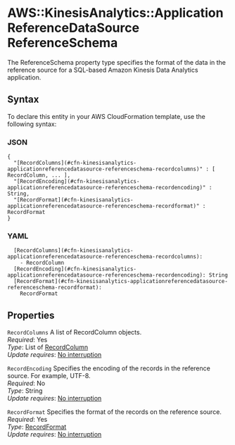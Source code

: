 # AWS::KinesisAnalytics::ApplicationReferenceDataSource ReferenceSchema<a name="aws-properties-kinesisanalytics-applicationreferencedatasource-referenceschema"></a>

The ReferenceSchema property type specifies the format of the data in the reference source for a SQL\-based Amazon Kinesis Data Analytics application\. 

## Syntax<a name="aws-properties-kinesisanalytics-applicationreferencedatasource-referenceschema-syntax"></a>

To declare this entity in your AWS CloudFormation template, use the following syntax:

### JSON<a name="aws-properties-kinesisanalytics-applicationreferencedatasource-referenceschema-syntax.json"></a>

```
{
  "[RecordColumns](#cfn-kinesisanalytics-applicationreferencedatasource-referenceschema-recordcolumns)" : [ RecordColumn, ... ],
  "[RecordEncoding](#cfn-kinesisanalytics-applicationreferencedatasource-referenceschema-recordencoding)" : String,
  "[RecordFormat](#cfn-kinesisanalytics-applicationreferencedatasource-referenceschema-recordformat)" : RecordFormat
}
```

### YAML<a name="aws-properties-kinesisanalytics-applicationreferencedatasource-referenceschema-syntax.yaml"></a>

```
  [RecordColumns](#cfn-kinesisanalytics-applicationreferencedatasource-referenceschema-recordcolumns): 
    - RecordColumn
  [RecordEncoding](#cfn-kinesisanalytics-applicationreferencedatasource-referenceschema-recordencoding): String
  [RecordFormat](#cfn-kinesisanalytics-applicationreferencedatasource-referenceschema-recordformat): 
    RecordFormat
```

## Properties<a name="aws-properties-kinesisanalytics-applicationreferencedatasource-referenceschema-properties"></a>

`RecordColumns`  <a name="cfn-kinesisanalytics-applicationreferencedatasource-referenceschema-recordcolumns"></a>
A list of RecordColumn objects\.  
*Required*: Yes  
*Type*: List of [RecordColumn](aws-properties-kinesisanalytics-applicationreferencedatasource-recordcolumn.md)  
*Update requires*: [No interruption](https://docs.aws.amazon.com/AWSCloudFormation/latest/UserGuide/using-cfn-updating-stacks-update-behaviors.html#update-no-interrupt)

`RecordEncoding`  <a name="cfn-kinesisanalytics-applicationreferencedatasource-referenceschema-recordencoding"></a>
Specifies the encoding of the records in the reference source\. For example, UTF\-8\.  
*Required*: No  
*Type*: String  
*Update requires*: [No interruption](https://docs.aws.amazon.com/AWSCloudFormation/latest/UserGuide/using-cfn-updating-stacks-update-behaviors.html#update-no-interrupt)

`RecordFormat`  <a name="cfn-kinesisanalytics-applicationreferencedatasource-referenceschema-recordformat"></a>
Specifies the format of the records on the reference source\.  
*Required*: Yes  
*Type*: [RecordFormat](aws-properties-kinesisanalytics-applicationreferencedatasource-recordformat.md)  
*Update requires*: [No interruption](https://docs.aws.amazon.com/AWSCloudFormation/latest/UserGuide/using-cfn-updating-stacks-update-behaviors.html#update-no-interrupt)